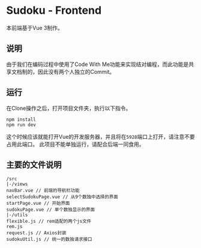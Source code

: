 # Sudoku - Frontend
本前端基于Vue 3制作。
## 说明
由于我们在编码过程中使用了Code With Me功能来实现结对编程，而此功能是共享文档制的，因此没有两个人独立的Commit。
## 运行
在Clone操作之后，打开项目文件夹，执行以下指令。
```
npm install
npm run dev
```
这个时候应该就能打开Vue的开发服务器，并且将在`5928`端口上打开，请注意不要占用此端口。
此项目不能单独运行，请配合后端一同食用。

## 主要的文件说明
```
/src
|-/views
navBar.vue // 前端的导航栏功能
selectSudokuPage.vue // 从9个数独中选择的界面
startPage.vue // 开始界面
sudokuPage.vue // 单个数独显示的界面
|-/utils
flexible.js // rem适配的两个js文件
rem.js
request.js // Axios封装
sudokuUtil.js // 统一的数独请求接口
```
